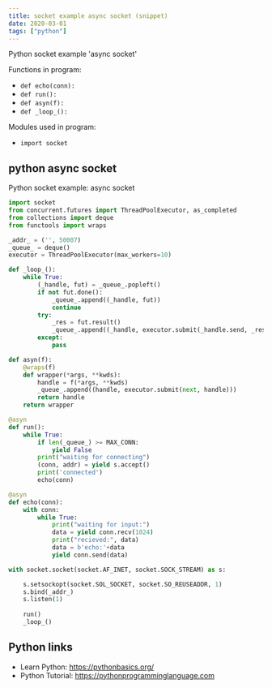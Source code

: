 ```yaml
---
title: socket example async socket (snippet)
date: 2020-03-01
tags: ["python"]
---
```

Python socket example 'async socket'

Functions in program: 
* `def echo(conn):`
* `def run():`
* `def asyn(f):`
* `def _loop_():`

Modules used in program: 
* `import socket`

## python async socket

Python socket example: async socket

```python
import socket
from concurrent.futures import ThreadPoolExecutor, as_completed
from collections import deque
from functools import wraps

_addr_ = ('', 50007)
_queue_ = deque()
executor = ThreadPoolExecutor(max_workers=10)

def _loop_():
    while True:
        (_handle, fut) = _queue_.popleft()
        if not fut.done():
            _queue_.append((_handle, fut))
            continue
        try:
            _res = fut.result()
            _queue_.append((_handle, executor.submit(_handle.send, _res)))
        except:
            pass

def asyn(f):
    @wraps(f)
    def wrapper(*args, **kwds):
        handle = f(*args, **kwds)
        _queue_.append((handle, executor.submit(next, handle)))
        return handle
    return wrapper

@asyn
def run():
    while True:
        if len(_queue_) >= MAX_CONN:
            yield False
        print("waiting for connecting")
        (conn, addr) = yield s.accept()
        print('connected')
        echo(conn)

@asyn
def echo(conn):
    with conn:
        while True:
            print("waiting for input:")
            data = yield conn.recv(1024)
            print("recieved:", data)
            data = b'echo:'+data
            yield conn.send(data)

with socket.socket(socket.AF_INET, socket.SOCK_STREAM) as s:

    s.setsockopt(socket.SOL_SOCKET, socket.SO_REUSEADDR, 1)
    s.bind(_addr_)
    s.listen(1)
    
    run()
    _loop_()

```

## Python links

- Learn Python: https://pythonbasics.org/
- Python Tutorial: https://pythonprogramminglanguage.com
